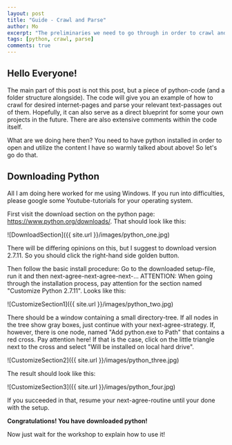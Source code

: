 ```yaml
---
layout: post
title: "Guide - Crawl and Parse"
author: Mo
excerpt: "The preliminaries we need to go through in order to crawl and parse."
tags: [python, crawl, parse]
comments: true
---
```


## Hello Everyone!

The main part of this post is not this post, but a piece of python-code (and a folder structure alongside).
The code will give you an example of how to crawl for desired internet-pages and parse your relevant
text-passages out of them. Hopefully, it can also serve as a direct blueprint for some your own projects
in the future. There are also extensive comments within the code itself.

What are we doing here then? You need to have python installed in order to open and utilize the content I
have so warmly talked about above! So let's go do that.

## Downloading Python

All I am doing here worked for me using Windows. If you run into difficulties, please google some Youtube-tutorials for your operating system.

First visit the download section on the python page: <https://www.python.org/downloads/>. That should look like this:

![DownloadSection]({{ site.url }}/images/python_one.jpg)

There will be differing opinions on this, but I suggest to download version 2.7.11. So you should
click the right-hand side golden button.

Then follow the basic install procedure: Go to the downloaded setup-file, run it and then next-agree-next-agree-next-...
ATTENTION: When going through the installation process, pay attention for the section named "Customize Python 2.7.11".
Looks like this:

![CustomizeSection1]({{ site.url }}/images/python_two.jpg)

There should be a window containing a small directory-tree. If all nodes in the tree show gray boxes, just continue with your
next-agree-strategy. If, however, there is one node, named "Add python.exe to Path" that contains a red cross. Pay attention
here! If that is the case, click on the little triangle next to the cross and select "Will be installed on local hard drive".

![CustomizeSection2]({{ site.url }}/images/python_three.jpg)

The result should look like this:

![CustomizeSection3]({{ site.url }}/images/python_four.jpg)

If you succeeded in that, resume your next-agree-routine until your done with the setup.

**Congratulations! You have downloaded python!**

Now just wait for the workshop to explain how to use it!
